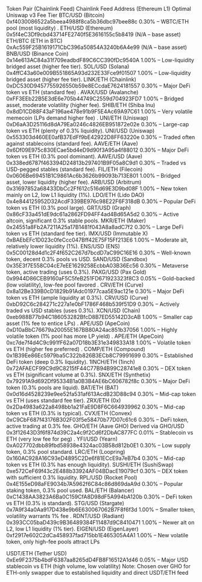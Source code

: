 Token Pair (Chainlink Feed)
Chainlink Feed Address (Ethereum L1)
Optimal Uniswap v3 Fee Tier
BTC/USD (Bitcoin)
0xf4030086522a5beea4988f8ca5b36dbc97bee88c
0.30% – WBTC/ETH pool (most liquidity) .
ETH/USD (Ethereum)
0x5f4eC3Df9cbd43714FE2740f5E3616155c5b8419
(N/A – base asset)
ETH/BTC (ETH in BTC)
0xAc559F25B1619171CbC396a50854A3240b6A4e99
(N/A – base asset)
BNB/USD (Binance Coin)
0x14e613AC84a31f709eadbdF89C6CC390fDc9540A
1.00% – Low-liquidity bridged asset (higher fee tier).
SOL/USD (Solana)
0x4ffC43a60e009B551865A93d232E33Fce9f01507
1.00% – Low-liquidity bridged asset (higher fee tier).
LINK/ETH (Chainlink)
0xDC530D9457755926550b59e8ECcdaE7624181557
0.30% – Major DeFi token vs ETH (standard fee) .
AVAX/USD (Avalanche)
0xFF3EEb22B5E3dE6e705b44749C2559d704923FD7
1.00% – Bridged asset, moderate volatility (higher fee).
SHIB/ETH (Shiba Inu)
0x8dD1CD88F43aF196ae478e91b9F5E4Ac69A97C61
1.00% – Very volatile memecoin (LPs demand higher fee) .
UNI/ETH (Uniswap)
0xD6aA3D25116d8dA79Ea0246c4826EB951872e02e
0.30% – Large-cap token vs ETH (plenty of 0.3% liquidity).
UNI/USD (Uniswap)
0x553303d460EE0afB37EdFf9bE42922D8FF63220e
0.30% – Traded often against stablecoins (standard fee).
AAVE/ETH (Aave)
0x6Df09E975c830ECae5bd4eD9d90f3A95a4f88012
0.30% – Major DeFi token vs ETH (0.3% pool dominant).
AAVE/USD (Aave)
0x338ed6787f463394D24813b297401B9F05a8C9d1
0.30% – Traded vs USD-pegged stables (standard fee).
FIL/ETH (Filecoin)
0x0606Be69451B1C9861Ac6b3626b99093b713E801
1.00% – Bridged asset, lower liquidity (higher fee).
ARB/USD (Arbitrum)
0x31697852a68433DbCc2Ff612c516d69E3D9bd08F
1.00% – New token mainly on L2, low L1 liquidity (1%).
LDO/ETH (Lido DAO)
0x4e844125952D32AcdF339BE976c98E22F6F318dB
0.30% – Popular DeFi token vs ETH (0.3% pool large).
GRT/USD (Graph)
0x86cF33a451dE9dc61a2862FD94FF4ad4Bd65A5d2
0.30% – Active altcoin, significant 0.3% stable pools.
MKR/ETH (Maker)
0x24551a8Fb2A7211A25a17B1481f043A8a8adC7f2
0.30% – Large DeFi token vs ETH (standard fee tier).
IMX/USD (Immutable X)
0xBAEbEFc1D023c0feCcc047Bff42E75F15Ff213E6
1.00% – Moderate alt, relatively lower liquidity (1%).
ENS/USD (ENS)
0x5C00128d4d1c2F4f652C267d7bcdD7aC99C16E16
0.30% – Well-known token, decent 0.3% pools vs USD.
SAND/USD (Sandbox)
0x35E3f7E558C04cE7eEE1629258EcbbA03B36Ec56
0.30% – Metaverse token, active trading (uses 0.3%).
PAXG/USD (Pax Gold)
0x9944D86CEB9160aF5C5feB251FD671923323f8C3
0.05% – Gold-backed (low volatility), low-fee pool favored .
CRV/ETH (Curve)
0x8a12Be339B0cD1829b91Adc01977caa5E9ac121e
0.30% – Major DeFi token vs ETH (ample liquidity at 0.3%).
CRV/USD (Curve)
0xbD92C6c284271c227a1e0bF1786F468b539f51D9
0.30% – Actively traded vs USD stables (uses 0.3%).
XCN/USD (Chain)
0xeb988B77b94C186053282BfcD8B7ED55142D3cAB
1.00% – Smaller cap asset (1% fee to entice LPs) .
APE/USD (ApeCoin)
0xD10aBbC76679a20055E167BB80A24ac851b37056
1.00% – Highly volatile token (1% pool has more LP yield) .
APE/ETH (ApeCoin)
0xc7de7f4d4C9c991fF62a07D18b3E31e349833A18
1.00% – Volatile token vs ETH (higher fee preferred) .
COMP/ETH (Compound)
0x1B39Ee86Ec5979ba5C322b826B3ECb8C79991699
0.30% – Established DeFi token (deep 0.3% liquidity).
1INCH/ETH (1inch)
0x72AFAECF99C9d9C8215fF44C77B94B99C28741e8
0.30% – DEX token vs ETH (significant volume at 0.3%).
SNX/ETH (Synthetix)
0x79291A9d692Df95334B1a0B3B4AE6bC606782f8c
0.30% – Major DeFi token (0.3% pools are liquid).
BAT/ETH (BAT)
0x0d16d4528239e9ee52fa531af613AcdB23D88c94
0.30% – Mid-cap token vs ETH (uses standard fee tier).
ZRX/ETH (0x)
0x2Da4983a622a8498bb1a21FaE9D8F6C664939962
0.30% – Mid-cap token vs ETH (0.3% is typical).
CVX/ETH (Convex)
0xC9CbF687f43176B302F03f5e58470b77D07c61c6
0.30% – DeFi token, active trading at 0.3% fee.
GHO/ETH (Aave GHO)
Derived via GHO/USD 0x3f12643D3f6f874d39C2a4c9f2Cd6f2DbAC877FC
0.01% – Stablecoin vs ETH (very low fee for peg) .
YFI/USD (Yearn)
0xA027702dbb89fbd58938e4324ac03B58d812b0E1
0.30% – Low supply token, 0.3% pool standard.
LRC/ETH (Loopring)
0x160AC928A16C93eD4895C2De6f81ECcE9a7eB7b4
0.30% – Mid-cap token vs ETH (0.3% has enough liquidity).
SUSHI/ETH (SushiSwap)
0xe572CeF69f43c2E488b33924AF04BDacE19079cf
0.30% – DEX token with sufficient 0.3% liquidity.
RPL/USD (Rocket Pool)
0x4E155eD98aFE9034b7A5962f6C84c86d869daA9d
0.30% – Popular staking token, 0.3% pool used.
BAL/ETH (Balancer)
0xC1438AA3823A6Ba0C159CfA8D98dF5A994bA120b
0.30% – DeFi token vs ETH (0.3% is standard).
STG/USD (Stargate)
0x7A9f34a0Aa917D438e9b6E630067062B7F8f6f3d
1.00% – Smaller token, volatility warrants 1% fee .
RDNT/USD (Radiant)
0x393CC05baD439c9B36489384F11487d9C8410471
1.00% – Newer alt on L2, low L1 liquidity (1% tier).
EIGEN/USD (EigenLayer)
0xf2917e602C2dCa458937fad715bb1E465305A4A1
1.00% – New volatile token, only high-fee pools attract LPs 

USDT/ETH (Tether USD)
0xEe9F2375b4bdF6387aa8265dD4FB8F16512A1d46
0.05% – Major USD stablecoin vs ETH (high volume, low volatility)
Note: Chosen over GHO for ETH-only swapper due to established liquidity and direct USDT/ETH feed
